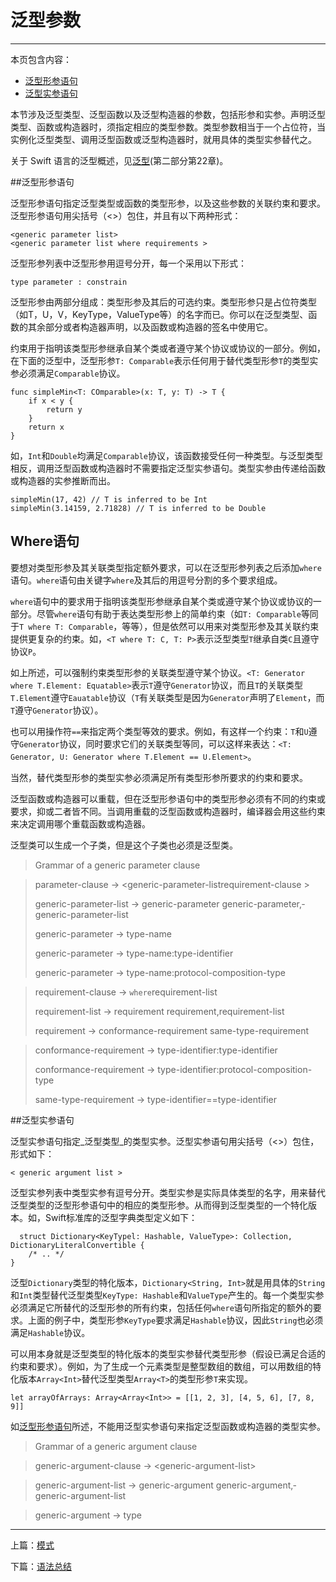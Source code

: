 # 泛型参数
---------

本页包含内容：

- [泛型形参语句](#泛型形参语句)
- [泛型实参语句](#泛型实参语句)

本节涉及泛型类型、泛型函数以及泛型构造器的参数，包括形参和实参。声明泛型类型、函数或构造器时，须指定相应的类型参数。类型参数相当于一个占位符，当实例化泛型类型、调用泛型函数或泛型构造器时，就用具体的类型实参替代之。

关于 Swift 语言的泛型概述，见[泛型](../chapter2/22_Generics.md)(第二部分第22章)。

##泛型形参语句

泛型形参语句指定泛型类型或函数的类型形参，以及这些参数的关联约束和要求。泛型形参语句用尖括号（<>）包住，并且有以下两种形式：

    <generic parameter list>
    <generic parameter list where requirements >

泛型形参列表中泛型形参用逗号分开，每一个采用以下形式：

    type parameter : constrain

泛型形参由两部分组成：类型形参及其后的可选约束。类型形参只是占位符类型（如T，U，V，KeyType，ValueType等）的名字而已。你可以在泛型类型、函数的其余部分或者构造器声明，以及函数或构造器的签名中使用它。

约束用于指明该类型形参继承自某个类或者遵守某个协议或协议的一部分。例如，在下面的泛型中，泛型形参`T: Comparable`表示任何用于替代类型形参`T`的类型实参必须满足`Comparable`协议。

    func simpleMin<T: COmparable>(x: T, y: T) -> T {
        if x < y {
            return y
        }
        return x
    }

如，`Int`和`Double`均满足`Comparable`协议，该函数接受任何一种类型。与泛型类型相反，调用泛型函数或构造器时不需要指定泛型实参语句。类型实参由传递给函数或构造器的实参推断而出。

    simpleMin(17, 42) // T is inferred to be Int
    simpleMin(3.14159, 2.71828) // T is inferred to be Double

## Where语句

要想对类型形参及其关联类型指定额外要求，可以在泛型形参列表之后添加`where`语句。`where`语句由关键字`where`及其后的用逗号分割的多个要求组成。

`where`语句中的要求用于指明该类型形参继承自某个类或遵守某个协议或协议的一部分。尽管`where`语句有助于表达类型形参上的简单约束（如`T: Comparable`等同于`T where T: Comparable`，等等），但是依然可以用来对类型形参及其关联约束提供更复杂的约束。如，`<T where T: C, T: P>`表示泛型类型`T`继承自类`C`且遵守协议`P`。

如上所述，可以强制约束类型形参的关联类型遵守某个协议。`<T: Generator where T.Element: Equatable>`表示`T`遵守`Generator`协议，而且`T`的关联类型`T.Element`遵守`Eauatable`协议（`T`有关联类型是因为`Generator`声明了`Element`，而`T`遵守`Generator`协议）。

也可以用操作符`==`来指定两个类型等效的要求。例如，有这样一个约束：`T`和`U`遵守`Generator`协议，同时要求它们的关联类型等同，可以这样来表达：`<T: Generator, U: Generator where T.Element == U.Element>`。

当然，替代类型形参的类型实参必须满足所有类型形参所要求的约束和要求。

泛型函数或构造器可以重载，但在泛型形参语句中的类型形参必须有不同的约束或要求，抑或二者皆不同。当调用重载的泛型函数或构造器时，编译器会用这些约束来决定调用哪个重载函数或构造器。

泛型类可以生成一个子类，但是这个子类也必须是泛型类。

> Grammar of a generic parameter clause

> parameter-clause → <­generic-parameter-list­requirement-clause >
>
>­generic-parameter-list → generic-parameter­ generic-parameter­,­generic-parameter-list ­
>
> generic-parameter → type-name­
>
> generic-parameter → type-name­:­type-identifier­
>
> generic-parameter → type-name­:­protocol-composition-type­

> requirement-clause → `where`­requirement-list­
>
> requirement-list → requirement­ requirement­,­requirement-list­
>
> requirement → conformance-requirement­ same-type-requirement­

> conformance-requirement → type-identifier­:­type-identifier­
>
> conformance-requirement → type-identifier­:­protocol-composition-type­
>
> same-type-requirement → type-identifier­==­type-identifier

##泛型实参语句

泛型实参语句指定_泛型类型_的类型实参。泛型实参语句用尖括号（<>）包住，形式如下：

    < generic argument list >

泛型实参列表中类型实参有逗号分开。类型实参是实际具体类型的名字，用来替代泛型类型的泛型形参语句中的相应的类型形参。从而得到泛型类型的一个特化版本。如，Swift标准库的泛型字典类型定义如下：

      struct Dictionary<KeyTypel: Hashable, ValueType>: Collection,
    DictionaryLiteralConvertible {
        /* .. */
    }

泛型`Dictionary`类型的特化版本，`Dictionary<String, Int>`就是用具体的`String`和`Int`类型替代泛型类型`KeyType: Hashable`和`ValueType`产生的。每一个类型实参必须满足它所替代的泛型形参的所有约束，包括任何`where`语句所指定的额外的要求。上面的例子中，类型形参`KeyType`要求满足`Hashable`协议，因此`String`也必须满足`Hashable`协议。

可以用本身就是泛型类型的特化版本的类型实参替代类型形参（假设已满足合适的约束和要求）。例如，为了生成一个元素类型是整型数组的数组，可以用数组的特化版本`Array<Int>`替代泛型类型`Array<T>`的类型形参`T`来实现。

    let arrayOfArrays: Array<Array<Int>> = [[1, 2, 3], [4, 5, 6], [7, 8, 9]]

如[泛型形参语句](#泛型形参语句)所述，不能用泛型实参语句来指定泛型函数或构造器的类型实参。

> Grammar of a generic argument clause

> generic-argument-clause → <­generic-argument-list­>­

> generic-argument-list → generic-argument­ generic-argument­,­generic-argument-list­

> generic-argument → type

----------------------------------------------
上篇：[模式](07_Patterns.md)

下篇：[语法总结](09_Summary_of_the_Grammar.md)
